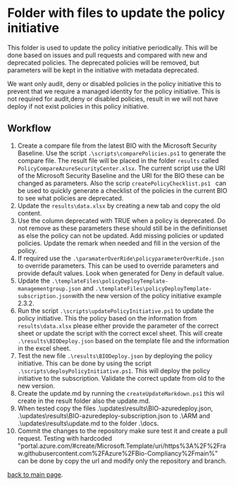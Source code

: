 # Folder with files to update the policy initiative

This folder is used to update the policy initiative periodically. This will be done based on issues and pull requests and compared with new and deprecated policies. The deprecated policies will be removed, but parameters will be kept in the initiative with metadata deprecated.

We want only audit, deny or disabled policies in the policy initiative this to prevent that we require a managed identity for the policy initiative. This is not required for audit,deny or disabled policies, result in we will not have deploy if not exist policies in this policy initiative.

## Workflow

1. Create a compare file from the latest BIO with the Microsoft Security Baseline. Use the script ```.\scripts\comparePolicies.ps1``` to generate the compare file. The result file will be placed in the folder ```results``` called ```PolicyCompareAzureSecurityCenter.xlsx```. The current script use the URI of the Microsoft Security Baseline and the URI for the BIO these can be changed as parameters. Also the scrip ```createPolicyChecklist.ps1 ``` can be used to quickly generate a checklist of the policies in the current BIO to see what policies are deprecated.
2. Update the ```results\data.xlsx``` by creating a new tab and copy the old content.
3. Use the column deprecated with TRUE when a policy is deprecated. Do not remove as these parameters these should still be in the definitionset as else the policy can not be updated. Add missing policies or updated policies. Update the remark when needed and fill in the version of the policy.
4. If required use the ```.\paramaterOverRide\policyparameterOverRide.json``` to override parameters. This can be used to override parameters and provide default values. Look when generated for Deny in default value.
5. Update the ```.\templateFiles\policyDeployTemplate-managementgroup.json``` and ```.\templateFiles\policyDeployTemplate-subscription.json```with the new version of the policy initiative example 2.3.2.
6. Run the script ```.\scripts\updatePolicyInitiative.ps1``` to update the policy initiative. This the policy based on the information from ```results\data.xlsx``` please either provide the parameter of the correct sheet or update the script with the correct excel sheet. This will create ```.\results\BIODeploy.json``` based on the template file and the information in the excel sheet.
7. Test the new file ```.\results\BIODeploy.json``` by deploying the policy initiative. This can be done by using the script ```.\scripts\deployPolicyInitiative.ps1```. This will deploy the policy initiative to the subscription. Validate the correct update from old to the new version.
8. Create the update.md by running the ```createUpdateMarkdown.ps1``` this wil create in the result folder also the update.md.
9. When tested copy the files .\updates\results\BIO-azuredeploy.json, .\updates\results\BIO-azuredeploy-subscription.json to .\ARM and .\updates\results\update.md to the folder .\docs.
10. Commit the changes to the repository make sure test it and create a pull request. Testing with hardcoded "portal.azure.com/#create/Microsoft.Template/uri/https%3A%2F%2Fraw.githubusercontent.com%2FAzure%2FBio-Compliancy%2Fmain%" can be done by copy the url and modify only the repository and branch.

[back to main page](../README.md).
